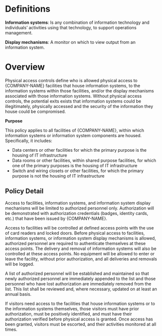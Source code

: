 # **Definitions**

**Information systems**: Is any combination of information technology and individuals’ activities using that technology, to support operations management.

**Display mechanisms**: A monitor on which to view output from an information system.

# **Overview**

Physical access controls define who is allowed physical access to {COMPANY-NAME} facilities that house information systems, to the information systems within those facilities, and/or the display mechanisms associated with those information systems. Without physical access controls, the potential exits exists that information systems could be illegitimately, physically accessed and the security of the information they house could be compromised.

**Purpose**

This policy applies to all facilities of {COMPANY-NAME}, within which information systems or information system components are housed. Specifically, it includes:

- Data centers or other facilities for which the primary purpose is the housing of IT infrastructure
- Data rooms or other facilities, within shared purpose facilities, for which one of the primary purposes is the housing of IT infrastructure
- Switch and wiring closets or other facilities, for which the primary purpose is not the housing of IT infrastructure

## **Policy Detail**

Access to facilities, information systems, and information system display mechanisms will be limited to authorized personnel only. Authorization will be demonstrated with authorization credentials (badges, identity cards, etc.) that have been issued by {COMPANY-NAME}.

Access to facilities will be controlled at defined access points with the use of card readers and locked doors. Before physical access to facilities, information systems, or information system display mechanisms is allowed, authorized personnel are required to authenticate themselves at these access points. The delivery and removal of information systems will also be controlled at these access points. No equipment will be allowed to enter or leave the facility, without prior authorization, and all deliveries and removals will be logged.

A list of authorized personnel will be established and maintained so that newly authorized personnel are immediately appended to the list and those personnel who have lost authorization are immediately removed from the list. This list shall be reviewed and, where necessary, updated on at least an annual basis.

If visitors need access to the facilities that house information systems or to the information systems themselves, those visitors must have prior authorization, must be positively identified, and must have their authorization verified before physical access is granted. Once access has been granted, visitors must be escorted, and their activities monitored at all times.
